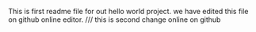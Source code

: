 This is first readme file for out hello world project. we have edited this file on github online editor.
///
this is second change online on github
